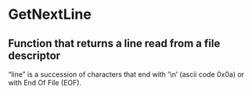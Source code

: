 # GetNextLine
## Function that returns a line read from a file descriptor
“line” is a succession of characters that end with ’\n’ (ascii code 0x0a) or with End Of File (EOF).
